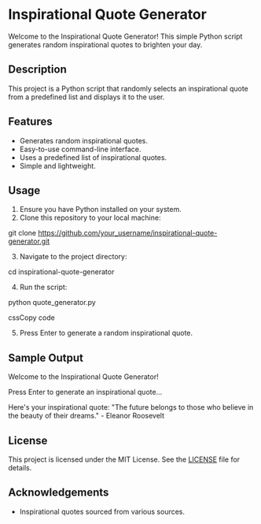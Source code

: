 # Inspirational Quote Generator

Welcome to the Inspirational Quote Generator! This simple Python script generates random inspirational quotes to brighten your day.

## Description

This project is a Python script that randomly selects an inspirational quote from a predefined list and displays it to the user.

## Features

- Generates random inspirational quotes.
- Easy-to-use command-line interface.
- Uses a predefined list of inspirational quotes.
- Simple and lightweight.

## Usage

1. Ensure you have Python installed on your system.
2. Clone this repository to your local machine:

git clone https://github.com/your_username/inspirational-quote-generator.git



3. Navigate to the project directory:

cd inspirational-quote-generator



4. Run the script:

python quote_generator.py

cssCopy code

5. Press Enter to generate a random inspirational quote.

## Sample Output

Welcome to the Inspirational Quote Generator!

Press Enter to generate an inspirational quote...

Here's your inspirational quote:
"The future belongs to those who believe in the beauty of their dreams." - Eleanor Roosevelt



## License

This project is licensed under the MIT License. See the [LICENSE](LICENSE) file for details.

## Acknowledgements

- Inspirational quotes sourced from various sources.